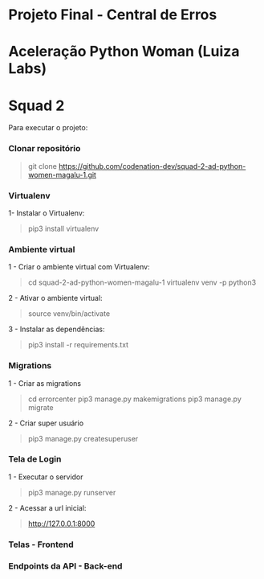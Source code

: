# Projeto Final - Central de Erros
# Aceleração Python Woman (Luiza Labs) 
# Squad 2

Para executar o projeto:

### Clonar repositório

> git clone https://github.com/codenation-dev/squad-2-ad-python-women-magalu-1.git

### Virtualenv

1- Instalar o Virtualenv:
> pip3 install virtualenv

### Ambiente virtual

1 - Criar o ambiente virtual com Virtualenv:
> cd squad-2-ad-python-women-magalu-1
> virtualenv venv -p python3

2 - Ativar o ambiente virtual:
> source venv/bin/activate 

3 - Instalar as dependências:
> pip3 install -r requirements.txt

### Migrations

1 - Criar as migrations
> cd errorcenter
> pip3 manage.py makemigrations
> pip3 manage.py migrate

2 - Criar super usuário
> pip3 manage.py createsuperuser

### Tela de Login

1 - Executar o servidor
> pip3 manage.py runserver

2 - Acessar a url inicial:
> http://127.0.0.1:8000

### Telas - Frontend



### Endpoints da API - Back-end

